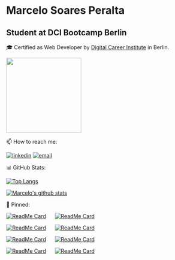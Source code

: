 # Marcelo Soares Peralta

## Student at DCI Bootcamp Berlin

:mortar_board: Certified as Web Developer by [Digital Career Institute](https://digitalcareerinstitute.org/) in Berlin.  

<img height="200" src="https://github.com/marcelosperalta/dci/blob/master/img_mern.png"/>

:mailbox: How to reach me:  

[![linkedin](https://img.shields.io/badge/LinkedIn-Marcelo%20Soares%20Peralta-blue)](https://www.linkedin.com/in/marcelo-soares-peralta-b1a7aa95/)
<a href="mailto:marcelosperalta@gmail.com">![email](https://img.shields.io/badge/e--mail-marcelosperalta%40gmail.com-red)</a>

:bar_chart: GitHub Stats:

[![Top Langs](https://github-readme-stats.marcelosperalta.vercel.app/api/top-langs/?username=marcelosperalta&layout=compact&hide=java,objective-c)](https://github.com/marcelosperalta)

[![Marcelo's github stats](https://github-readme-stats.marcelosperalta.vercel.app/api?username=marcelosperalta&show_icons=true&count_private=true)](https://github.com/anuraghazra/github-readme-stats)

:pushpin: Pinned:

[![ReadMe Card](https://github-readme-stats.marcelosperalta.vercel.app/api/pin/?username=marcelosperalta&repo=bootcamp_rocketseat)](https://github.com/marcelosperalta/bootcamp_rocketseat)&nbsp;&nbsp;&nbsp;&nbsp;&nbsp;&nbsp;[![ReadMe Card](https://github-readme-stats.marcelosperalta.vercel.app/api/pin/?username=marcelosperalta&repo=bootcamp_dci)](https://github.com/marcelosperalta/bootcamp_dci)

[![ReadMe Card](https://github-readme-stats.marcelosperalta.vercel.app/api/pin/?username=marcelosperalta&repo=app_front-end_e-learning_platform)](https://github.com/marcelosperalta/app_front-end_e-learning_platform)&nbsp;&nbsp;&nbsp;&nbsp;&nbsp;&nbsp;[![ReadMe Card](https://github-readme-stats.marcelosperalta.vercel.app/api/pin/?username=marcelosperalta&repo=app_fullstack_e-learning_platform)](https://github.com/marcelosperalta/app_fullstack_e-learning_platform)

[![ReadMe Card](https://github-readme-stats.marcelosperalta.vercel.app/api/pin/?username=marcelosperalta&repo=app_front-end_orphanages_finder)](https://github.com/marcelosperalta/app_front-end_orphanages_finder)&nbsp;&nbsp;&nbsp;&nbsp;&nbsp;&nbsp;[![ReadMe Card](https://github-readme-stats.marcelosperalta.vercel.app/api/pin/?username=marcelosperalta&repo=app_fullstack_orphanages_finder)](https://github.com/marcelosperalta/app_fullstack_orphanages_finder)

[![ReadMe Card](https://github-readme-stats.marcelosperalta.vercel.app/api/pin/?username=marcelosperalta&repo=ui_clone_tesla)](https://github.com/marcelosperalta/ui_clone_tesla)&nbsp;&nbsp;&nbsp;&nbsp;&nbsp;&nbsp;[![ReadMe Card](https://github-readme-stats.marcelosperalta.vercel.app/api/pin/?username=marcelosperalta&repo=ui_clone_pinterest)](https://github.com/marcelosperalta/ui_clone_pinterest)
